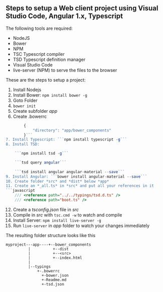 ## Steps to setup a Web client project using Visual Studio Code, Angular 1.x, Typescript   

The following tools are required:
* NodeJS
* Bower
* NPM
* TSC Typescript compiler
* TSD Typescript definition manager
* Visual Studio Code
* live-server (NPM) to serve the files to the browser


These are the steps to setup a project:

1. Install Nodejs
2. Install Bower: ```npm install bower -g```
3. Goto Folder <myproject>
4. ```bower init```
5. Create subfolder *app*
6. Create .bowerrc
```javascript
        {
            "directory": "app/bower_components"
        }```
7. Install Typescript: ```npm install typescript -g```
8. Install TSD: 

    ```npm install tsd -g```

    ```tsd query angular```
    
    ```tsd install angular angular-material --save```
9. Install Angular: ```bower install angular-material --save```
10. Create folder *src* and *dist* below *app*
11. Create an *_all.ts* in *src* and put all your references in it
```javascript
    /// <reference path="../../typings/tsd.d.ts" />
    /// <reference path="boot.ts" />
```
12. Create a *tsconfig.json* file in *src*
13. Compile in *src* with ```tsc.cmd -w``` to watch and compile
14. Install Server: ```npm install live-server -g```
15. Run ```live-server``` in *app* folder to watch your changes immediately

The resulting folder structure looks like this
```
myproject---app----+--bower_components
          |          +--dist
          |          +--<src>
          |          +--index.html
          |
          |--typings
              +-.bowerrc
                +-bower.json
                +-Readme.md
                +-tsd.json
```
